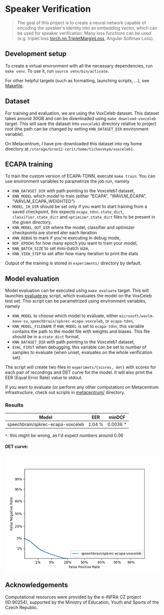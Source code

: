 # Speaker Verification

> The goal of this project is to create a neural network capable of encoding the speaker's identity into 
an embedding vector, which can be used for speaker verification. Many loss functions can be used (e.g. triplet loss 
[torch.nn.TripletMarginLoss](https://pytorch.org/docs/stable/generated/torch.nn.TripletMarginLoss.html),
Angular Softmax Loss).

## Development setup

To create a virtual environment with all the necessary dependencies, run `make venv`. To use it,
run `source venv/bin/activate`.

For other helpful targets (such as formatting, launching scripts, ...), see [Makefile](Makefile).

## Dataset

For training and evaluation, we are using the VoxCeleb dataset. This dataset takes around 30GB and can be downloaded
using `make download-voxceleb` target. This will save the dataset into `voxceleb1` directory relative
to project root (the path can be changed by setting `KNN_DATASET_DIR` environment variable).

On Metacentrum, I have pre-downloaded this dataset into my home directory at
`/storage/brno12-cerit/home/tichavskym/voxceleb1`.

## ECAPA training

To train the custom version of ECAPA-TDNN, execute `make train`. You can use environment variables to parametrize
the job run, namely

- `KNN_DATASET_DIR` with path pointing to the Voxceleb1 dataset,
- `KNN_MODEL` which model to train (either "ECAPA", "WAVLM_ECAPA", "WAVLM_ECAPA_WEIGHTED")
- `MODEL_IN_DIR` should be set only if you want to start training from a saved checkpoint, this expects
  `ecapa_tdnn.state_dict`, `classifier.state_dict` and `optimizer.state_dict` files to be present in the given
  directory.
- `KNN_MODEL_OUT_DIR` where the model, classifier and optimizer checkpoints are stored ater each iteration
- `KNN_DEBUG` to mark if you're executing in debug mode,
- `NOF_EPOCHS` for how many epoch you want to train your model,
- `KNN_BATCH_SIZE` to set mini-batch size,
- `KNN_VIEW_STEP` to set after how many iteration to print the stats

Output of the training is stored in `experiments/` directory by default.

## Model evaluation

Model evaluation can be executed using `make evaluate` target. This will launches [evaluate.py](evaluate.py) script,
which evaluates the model on the VoxCeleb test set. This script can be parametrized using environment variables, namely

- `KNN_MODEL` to choose which model to evaluate, either `microsoft/wavlm-base-sv`, `speechbrain/spkrec-ecapa-voxceleb`,
    or `ecapa-tdnn`,
- `KNN_MODEL_FILENAME` if `KNN_MODEL` is set to `ecapa-tdnn`, this variable contains the path to the model file with
    weights and biases. This file should be in a `state_dict` format,
- `KNN_DATASET_DIR` with path pointing to the Voxceleb1 dataset,
- `EVAL_FIRST` when debugging, this variable can be set to number of samples to evaluate (when unset,
    evaluates on the whole verification set).

The script will create two files in `experimets/{scores, det}` with scores for each pair of recordings and DET 
curve for the model. It will also print the EER (Equal Error Rate) value to stdout.

If you want to evaluate (or perform any other computation) on Metacentrum infrastructure, check out scripts 
in [metacentrum/](metacentrum/) directory.

### Results

| Model                             | EER    | minDCF   |
|-----------------------------------|--------|----------|
| speechbrain/spkrec-ecapa-voxceleb | 1.04 % | 0.0036 * |

`*`: this might be wrong, as I'd expect numbers around 0.06

#### DET curve:

![speechbrain/spkrec-ecapa-voxceleb](docs/speechbrain-spkrec-ecapa-voxceleb-det.png)

## Acknowledgements

Computational resources were provided by the e-INFRA CZ project (ID:90254),
supported by the Ministry of Education, Youth and Sports of the Czech Republic.
